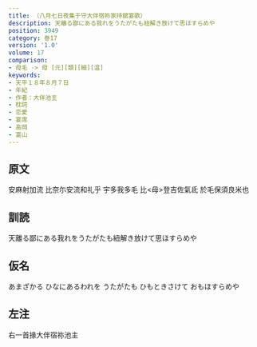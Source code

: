```yaml
---
title: （八月七日夜集于守大伴宿祢家持舘宴歌）
description: 天離る鄙にある我れをうたがたも紐解き放けて思ほすらめや
position: 3949
category: 巻17
version: '1.0'
volume: 17
comparison:
- 母毛 -> 母 [元][類][細][温]
keywords:
- 天平１８年８月７日
- 年紀
- 作者：大伴池主
- 枕詞
- 恋愛
- 宴席
- 高岡
- 富山
---
```


## 原文

安麻射加流 比奈尓安流和礼乎 宇多我多毛 比<母>登吉佐氣氐 於毛保須良米也

## 訓読

天離る鄙にある我れをうたがたも紐解き放けて思ほすらめや

## 仮名

あまざかる ひなにあるわれを うたがたも ひもときさけて おもほすらめや

## 左注

右一首掾大伴宿祢池主
